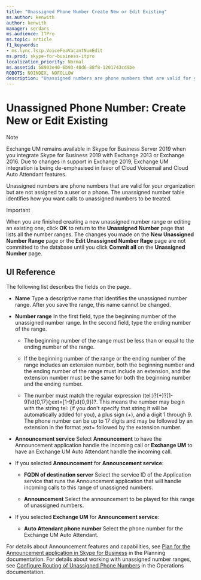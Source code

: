 ```yaml
---
title: "Unassigned Phone Number Create New or Edit Existing"
ms.author: kenwith
author: kenwith
manager: serdars
ms.audience: ITPro
ms.topic: article
f1_keywords:
- ms.lync.lscp.VoiceFeaVacantNumEdit
ms.prod: skype-for-business-itpro
localization_priority: Normal
ms.assetid: 58903e40-6b93-40d6-88f8-1201743cd9be
ROBOTS: NOINDEX, NOFOLLOW
description: "Unassigned numbers are phone numbers that are valid for your organization but are not assigned to a user or a phone. The unassigned number table identifies how you want calls to unassigned numbers to be treated."
---
```


# Unassigned Phone Number: Create New or Edit Existing

> [!NOTE]
> Exchange UM remains available in Skype for Business Server 2019 when you integrate Skype for Business 2019 with Exchange 2013 or Exchange 2016. Due to changes in support in Exchange 2019, Exchange UM integration is being de-emphasised in favor of Cloud Voicemail and Cloud Auto Attendant features.

Unassigned numbers are phone numbers that are valid for your organization but are not assigned to a user or a phone. The unassigned number table identifies how you want calls to unassigned numbers to be treated.

> [!IMPORTANT]
> When you are finished creating a new unassigned number range or editing an existing one, click **OK** to return to the **Unassigned Number** page that lists all the number ranges. The changes you made on the **New Unassigned Number Range** page or the **Edit Unassigned Number Rage** page are not committed to the database until you click **Commit all** on the **Unassigned Number** page.

## UI Reference

The following list describes the fields on the page.

- **Name** Type a descriptive name that identifies the unassigned number range. After you save the range, this name cannot be changed.

- **Number range** In the first field, type the beginning number of the unassigned number range. In the second field, type the ending number of the range.

  - The beginning number of the range must be less than or equal to the ending number of the range.

  - If the beginning number of the range or the ending number of the range includes an extension number, both the beginning number and the ending number of the range must include an extension, and the extension number must be the same for both the beginning number and the ending number.

  - The number must match the regular expression (tel:)?(\+)?[1-9]\d{0,17}(;ext=[1-9]\d{0,9})?. This means the number may begin with the string tel: (if you don't specify that string it will be automatically added for you), a plus sign (+), and a digit 1 through 9. The phone number can be up to 17 digits and may be followed by an extension in the format ;ext= followed by the extension number.

- **Announcement service** Select **Announcement** to have the Announcement application handle the incoming call or **Exchange UM** to have an Exchange UM Auto Attendant handle the incoming call.

- If you selected **Announcement** for **Announcement service**:

  - **FQDN of destination server** Select the service ID of the Application service that runs the Announcement application that will handle incoming calls to this range of unassigned numbers.

  - **Announcement** Select the announcement to be played for this range of unassigned numbers.

- If you selected **Exchange UM** for **Announcement service**:

  - **Auto Attendant phone number** Select the phone number for the Exchange UM Auto Attendant.

For details about Announcement features and capabilities, see [Plan for the Announcement application in Skype for Business](../../../plan-your-deployment/enterprise-voice-solution/announcement.md) in the Planning documentation. For details about working with unassigned number ranges, see [Configure Routing of Unassigned Phone Numbers](https://technet.microsoft.com/library/a0650659-dce7-455f-8977-02454bbfa400.aspx) in the Operations documentation.


